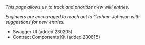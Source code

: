 _This page allows us to track and prioritize new wiki entries._

_Engineers are encouraged to reach out to Graham Johnson with suggestions for new entries._

- Swagger UI (added 230205)
- Contract Components Kit (added 230815)
